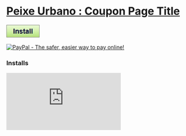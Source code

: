 # [Peixe Urbano : Coupon Page Title](.)

[![Install](../../resources/image/install_button.jpg)](../../../../raw/master/scripts/PeixeUrbano_Coupon_Page_Title/main.user.js)

[![PayPal - The safer, easier way to pay online!](https://www.paypalobjects.com/en_US/i/btn/btn_donate_SM.gif "PayPal - The safer, easier way to pay online!")](http://goo.gl/Fv19S)


### Installs
![Daily installs](http://gm.wesley.eti.br/count.php?id=scripts/scripts/PeixeUrbano_Coupon_Page_Title/main.user.js&type=image)
